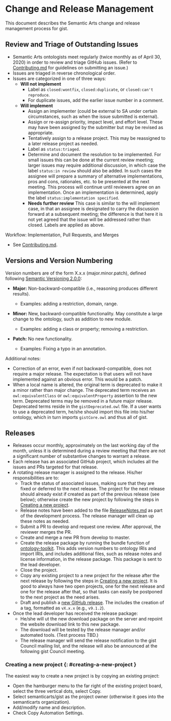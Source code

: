 Change and Release Management
=====

This document describes the Semantic Arts change and release management process for gist.

Review and Triage of Outstanding Issues
-----

- Semantic Arts ontologists meet regularly (twice monthly as of April 30, 2020) in order to review and triage GitHub issues. (Refer to [Contributing.md](Contributing.md) for guidelines on submitting an issue.)
- Issues are triaged in reverse chronological order.
- Issues are categorized in one of three ways:
  - **Will not implement**
    - Label as `closed:wontfix`, `closed:duplicate`, or `closed:can't reproduce`.
    - For duplicate issues, add the earlier issue number in a comment.
  - **Will implement**
    - Assign an implementer (could be external to SA under certain circumstances, such as when the issue submitted is external).
    - Assign or re-assign priority, impact level, and effort level. These may have been assigned by the submitter but may be revised as appropriate.
    - Tentatively assign to a release project. This may be reassigned to a later release project as needed.
    - Label as `status:triaged`.
    - Determine and document the resolution to be implemented. For small issues this can be done at the current review meeting; larger issues may require additional discussion, in which case the label `status:in review` should also be added. In such cases the assignee will prepare a summary of alternative implementations, pros and cons, rationales, etc. to be presented at the next meeting. This process will continue until reviewers agree on an implementation. Once an implementation is determined, apply the label `status:implementation specified`.
    - **Needs further review** This case is similar to the will implement case, in that an assignee is designated to carry the discussion forward at a subsequent meeting; the difference is that here it is not yet agreed that the issue will be addressed rather than closed. Labels are applied as above.

Workflow: Implementation, Pull Requests, and Merges

- See [Contributing.md](Contributing.md).

Versions and Version Numbering
-----

Version numbers are of the form X.x.x (major.minor.patch), defined following [Semantic Versioning 2.0.0](https://semver.org/):

- **Major:** Non-backward-compatible (i.e., reasoning produces different results).
  - Examples: adding a restriction, domain, range.

- **Minor:** New, backward-compatible functionality. May constitute a large change to the ontology, such as addition to new module.
  - Examples: adding a class or property; removing a restriction.

- **Patch:** No new functionality.
  - Examples: Fixing a typo in an annotation.

Additional notes:

- Correction of an error, even if not backward-compatible, does not require a major release. The expectation is that users will not have implemented against an obvious error. This would be a patch.
- When a local name is altered, the original term is deprecated to make it a minor rather than major change. The deprecated term receives an `owl:equivalentClass` or `owl:equivalentProperty` assertion to the new term. Deprecated terms may be removed in a future major release. Deprecated terms reside in the `gistDeprecated.owl` file. If a user wants to use a deprecated term, he/she should import this file into his/her ontology, which in turn imports `gistCore.owl` and thus all of gist.

Releases
-----

- Releases occur monthly, approximately on the last working day of the month, unless it is determined during a review meeting that there are not a significant number of substantive changes to warrant a release.
- Each release has an associated GitHub project, which includes all the issues and PRs targeted for that release.
- A rotating release manager is assigned to the release. His/her responsibilities are to:
  - Track the status of associated issues, making sure that they are fixed or deferred to the next release. The project for the next release should already exist if created as part of the previous release (see below); otherwise create the new project by following the steps in [Creating a new project](#creating-a-new-project).
  - Release notes have been added to the file [ReleaseNotes.md](ReleaseNotes.md) as part of the development process. The release manager will clean up these notes as needed.
  - Submit a PR to develop and request one review. After approval, the reviewer merges the PR.
  - Create and merge a new PR from develop to master.
  - Create the release package by running the bundle function of [ontology-toolkit](https://github.com/semanticarts/ontology-toolkit). This adds version numbers to ontology IRIs and import IRIs, and includes additional files, such as release notes and license information, in the release package. This package is sent to the lead developer.
  - Close the project.
  - Copy any existing project to a new project for the release after the next release by following the steps in [Creating a new project](#creating-a-new-project). It is good to always have two open projects, one for the next release and one for the release after that, so that
  tasks can easily be postponed to the next project as the need arises.
  - Draft and publish a [new GitHub release](https://github.com/semanticarts/gist/releases/new). The includes the creation of a tag, formatted as `vX.x.x` (e.g., `v9.1.2`).
- Once the lead developer has received the release package:
  - He/she will ut the new download package on the server and repoint the website download link to this new package.
  - The download will be tested by the release manager and/or automated tools. (Test process TBD.)
  - The release manager will send the release notification to the gist Council mailing list, and the release will also be announced at the following gist Council meeting.

### Creating a new project {: #creating-a-new-project }

The easiest way to create a new project is by copying an existing project:

- Open the hamburger menu to the far right of the existing project board, select the three vertical dots, select Copy.
- Select semanticarts/gist as the project owner (otherwise it goes into the semanticarts organization).
- Add/modify name and description.
- Check Copy Automation Settings.
